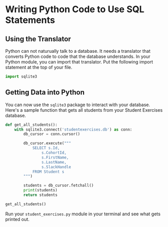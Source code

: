 # Writing Python Code to Use SQL Statements

## Using the Translator

Python can not naturually talk to a database. It needs a translator that converts Python code to code that the database understands. In your Python module, you can import that translator. Put the following import statement at the top of your file.

```py
import sqlite3
```

## Getting Data into Python

You can now use the `sqlite3` package to interact with your database. Here's a sample function that gets all students from your Student Exercises database.

```py
def get_all_students():
    with sqlite3.connect('studentexercises.db') as conn:
        db_cursor = conn.cursor()

        db_cursor.execute("""
            SELECT s.Id,
                s.CohortId,
                s.FirstName,
                s.LastName,
                s.SlackHandle
            FROM Student s
        """)

        students = db_cursor.fetchall()
        print(students)
        return students

get_all_students()
```

Run your `student_exercises.py` module in your terminal and see what gets printed out.